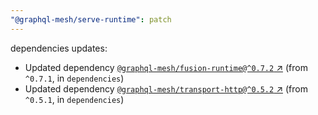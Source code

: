 ```yaml
---
"@graphql-mesh/serve-runtime": patch
---
```

dependencies updates:
  - Updated dependency [`@graphql-mesh/fusion-runtime@^0.7.2` ↗︎](https://www.npmjs.com/package/@graphql-mesh/fusion-runtime/v/0.7.2) (from `^0.7.1`, in `dependencies`)
  - Updated dependency [`@graphql-mesh/transport-http@^0.5.2` ↗︎](https://www.npmjs.com/package/@graphql-mesh/transport-http/v/0.5.2) (from `^0.5.1`, in `dependencies`)
